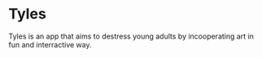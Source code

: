 # Tyles
Tyles is an app that aims to destress young adults  by incooperating art in fun and interractive way.
